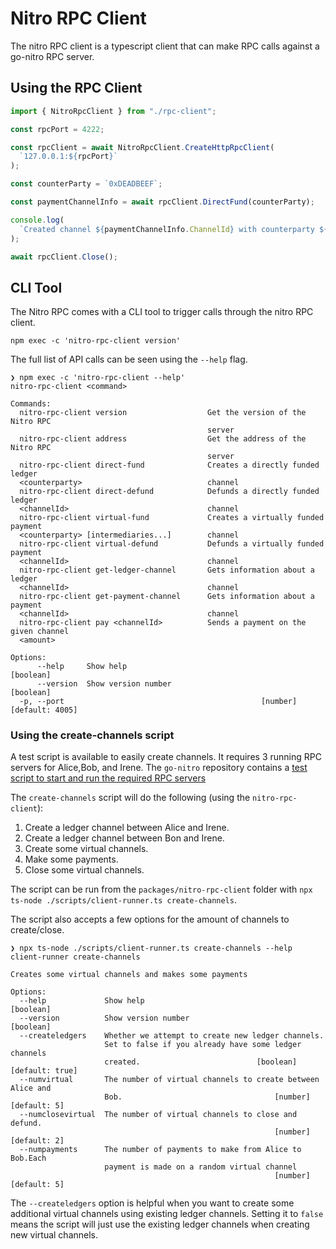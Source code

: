 # Nitro RPC Client

The nitro RPC client is a typescript client that can make RPC calls against a go-nitro RPC server.

## Using the RPC Client

```typescript
import { NitroRpcClient } from "./rpc-client";

const rpcPort = 4222;

const rpcClient = await NitroRpcClient.CreateHttpRpcClient(
  `127.0.0.1:${rpcPort}`
);

const counterParty = `0xDEADBEEF`;

const paymentChannelInfo = await rpcClient.DirectFund(counterParty);

console.log(
  `Created channel ${paymentChannelInfo.ChannelId} with counterparty ${counterParty}`
);

await rpcClient.Close();
```

## CLI Tool

The Nitro RPC comes with a CLI tool to trigger calls through the nitro RPC client.

```shell
npm exec -c 'nitro-rpc-client version'

```

The full list of API calls can be seen using the `--help` flag.

```shell
❯ npm exec -c 'nitro-rpc-client --help'
nitro-rpc-client <command>

Commands:
  nitro-rpc-client version                  Get the version of the Nitro RPC
                                            server
  nitro-rpc-client address                  Get the address of the Nitro RPC
                                            server
  nitro-rpc-client direct-fund              Creates a directly funded ledger
  <counterparty>                            channel
  nitro-rpc-client direct-defund            Defunds a directly funded ledger
  <channelId>                               channel
  nitro-rpc-client virtual-fund             Creates a virtually funded payment
  <counterparty> [intermediaries...]        channel
  nitro-rpc-client virtual-defund           Defunds a virtually funded payment
  <channelId>                               channel
  nitro-rpc-client get-ledger-channel       Gets information about a ledger
  <channelId>                               channel
  nitro-rpc-client get-payment-channel      Gets information about a payment
  <channelId>                               channel
  nitro-rpc-client pay <channelId>          Sends a payment on the given channel
  <amount>

Options:
      --help     Show help                                             [boolean]
      --version  Show version number                                   [boolean]
  -p, --port                                            [number] [default: 4005]
```

### Using the create-channels script

A test script is available to easily create channels. It requires 3 running RPC servers for Alice,Bob, and Irene. The `go-nitro` repository contains a [test script to start and run the required RPC servers](https://github.com/statechannels/go-nitro#start-rpc-servers-test-script)

The `create-channels` script will do the following (using the `nitro-rpc-client`):

1. Create a ledger channel between Alice and Irene.
2. Create a ledger channel between Bon and Irene.
3. Create some virtual channels.
4. Make some payments.
5. Close some virtual channels.

The script can be run from the `packages/nitro-rpc-client` folder with `npx ts-node ./scripts/client-runner.ts create-channels`.

The script also accepts a few options for the amount of channels to create/close.

```
❯ npx ts-node ./scripts/client-runner.ts create-channels --help
client-runner create-channels

Creates some virtual channels and makes some payments

Options:
  --help             Show help                                         [boolean]
  --version          Show version number                               [boolean]
  --createledgers    Whether we attempt to create new ledger channels.
                     Set to false if you already have some ledger channels
                     created.                          [boolean] [default: true]
  --numvirtual       The number of virtual channels to create between Alice and
                     Bob.                                  [number] [default: 5]
  --numclosevirtual  The number of virtual channels to close and defund.
                                                           [number] [default: 2]
  --numpayments      The number of payments to make from Alice to Bob.Each
                     payment is made on a random virtual channel
                                                           [number] [default: 5]
```

The `--createledgers` option is helpful when you want to create some additional virtual channels using existing ledger channels. Setting it to `false` means the script will just use the existing ledger channels when creating new virtual channels.
